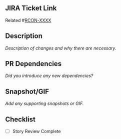 ## JIRA Ticket Link
Related #[RCON-XXXX](https://reeceusa.atlassian.net/browse/RCON-XXXX)

## Description
_Description of changes and why there are necessary._

## PR Dependencies
_Did you introduce any new dependencies?_

## Snapshot/GIF
_Add any supporting snapshots or GIF._

## Checklist
- [ ] Story Review Complete
